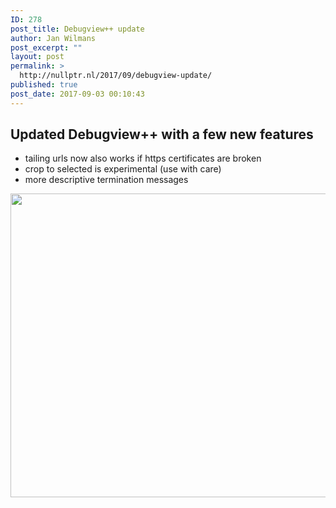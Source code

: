 ```yaml
---
ID: 278
post_title: Debugview++ update
author: Jan Wilmans
post_excerpt: ""
layout: post
permalink: >
  http://nullptr.nl/2017/09/debugview-update/
published: true
post_date: 2017-09-03 00:10:43
---
```

## Updated Debugview++ with a few new features

*   tailing urls now also works if https certificates are broken
*   crop to selected is experimental (use with care)
*   more descriptive termination messages  

<img src="http://nullptr.nl/wp-content/uploads/2017/09/debugview_run.png" alt="" width="1102" height="486" class="alignleft size-full wp-image-279" />